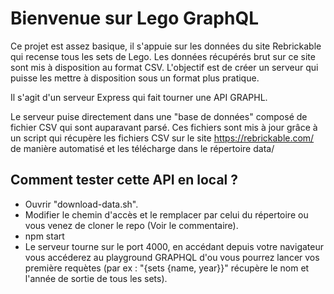 # Bienvenue sur Lego GraphQL

Ce projet est assez basique, il s'appuie sur les données du site Rebrickable qui recense tous les sets de Lego.
Les données récupérés brut sur ce site sont mis à disposition au format CSV.
L'objectif est de créer un serveur qui puisse les mettre à disposition sous un format plus pratique.

Il s'agit d'un serveur Express qui fait tourner une API GRAPHL.

Le serveur puise directement dans une "base de données" composé de fichier CSV qui sont auparavant parsé.
Ces fichiers sont mis à jour grâce à un script qui récupère les fichiers CSV sur le site https://rebrickable.com/ de manière automatisé et les télécharge dans le répertoire data/

## Comment tester cette API en local ?

- Ouvrir "download-data.sh".
- Modifier le chemin d'accès et le remplacer par celui du répertoire ou vous venez de cloner le repo (Voir le commentaire).
- npm start
- Le serveur tourne sur le port 4000, en accédant depuis votre navigateur vous accéderez au playground GRAPHQL d'ou vous pourrez lancer vos première requètes (par ex : "{sets {name, year}}" récupère le nom et l'année de sortie de tous les sets).
